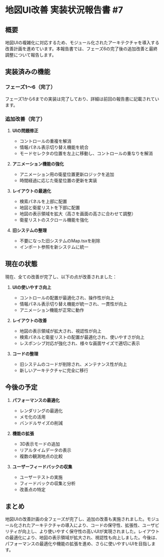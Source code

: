 # 地図UI改善 実装状況報告書 #7

## 概要

地図UIの複雑化に対応するため、モジュール化されたアーキテクチャを導入する改善計画を進めています。本報告書では、フェーズ6の完了後の追加改善と最終調整について報告します。

## 実装済みの機能

### フェーズ1〜6（完了）

フェーズ1から6までの実装は完了しており、詳細は前回の報告書に記載されています。

### 追加改善（完了）

1. **UIの問題修正**
   - コントロールの重複を解消
   - 情報パネル表示切り替え機能を統合
   - モードセレクタの位置を左上に移動し、コントロールの重なりを解消

2. **アニメーション機能の強化**
   - アニメーション用の衛星位置更新ロジックを追加
   - 時間経過に応じた衛星位置の更新を実装

3. **レイアウトの最適化**
   - 検索パネルを上部に配置
   - 地図と衛星リストを下部に配置
   - 地図の表示領域を拡大（高さを画面の高さに合わせて調整）
   - 衛星リストのスクロール機能を強化

4. **旧システムの整理**
   - 不要になった旧システムのMap.tsxを削除
   - インポート参照を新システムに統一

## 現在の状態

現在、全ての改善が完了し、以下の点が改善されました：

1. **UIの使いやすさ向上**
   - コントロールの配置が最適化され、操作性が向上
   - 情報パネル表示切り替え機能が統一され、一貫性が向上
   - アニメーション機能が正常に動作

2. **レイアウトの改善**
   - 地図の表示領域が拡大され、視認性が向上
   - 検索パネルと衛星リストの配置が最適化され、使いやすさが向上
   - レスポンシブ対応が強化され、様々な画面サイズで適切に表示

3. **コードの整理**
   - 旧システムのコードが削除され、メンテナンス性が向上
   - 新しいアーキテクチャに完全に移行

## 今後の予定

1. **パフォーマンスの最適化**
   - レンダリングの最適化
   - メモ化の活用
   - バンドルサイズの削減

2. **機能の拡張**
   - 3D表示モードの追加
   - リアルタイムデータの表示
   - 複数の観測地点の比較

3. **ユーザーフィードバックの収集**
   - ユーザーテストの実施
   - フィードバックの収集と分析
   - 改善点の特定

## まとめ

地図UIの改善計画の全フェーズが完了し、追加の改善も実施されました。モジュール化されたアーキテクチャの導入により、コードの保守性、拡張性、ユーザビリティが向上し、より使いやすく保守性の高いUIが実現されました。レイアウトの最適化により、地図の表示領域が拡大され、視認性も向上しました。今後は、パフォーマンスの最適化や機能の拡張を進め、さらに使いやすいUIを目指します。
